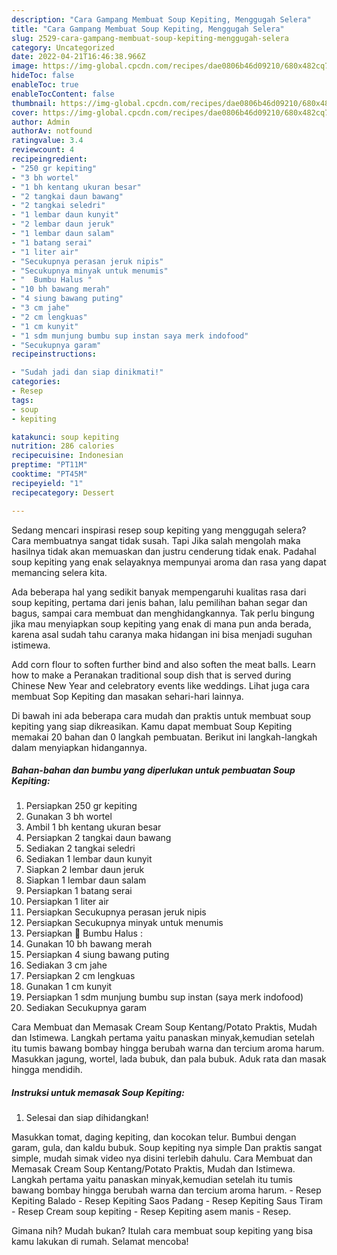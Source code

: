 ```yaml
---
description: "Cara Gampang Membuat Soup Kepiting, Menggugah Selera"
title: "Cara Gampang Membuat Soup Kepiting, Menggugah Selera"
slug: 2529-cara-gampang-membuat-soup-kepiting-menggugah-selera
category: Uncategorized
date: 2022-04-21T16:46:38.966Z
image: https://img-global.cpcdn.com/recipes/dae0806b46d09210/680x482cq70/soup-kepiting-foto-resep-utama.jpg
hideToc: false
enableToc: true
enableTocContent: false
thumbnail: https://img-global.cpcdn.com/recipes/dae0806b46d09210/680x482cq70/soup-kepiting-foto-resep-utama.jpg
cover: https://img-global.cpcdn.com/recipes/dae0806b46d09210/680x482cq70/soup-kepiting-foto-resep-utama.jpg
author: Admin
authorAv: notfound
ratingvalue: 3.4
reviewcount: 4
recipeingredient:
- "250 gr kepiting"
- "3 bh wortel"
- "1 bh kentang ukuran besar"
- "2 tangkai daun bawang"
- "2 tangkai seledri"
- "1 lembar daun kunyit"
- "2 lembar daun jeruk"
- "1 lembar daun salam"
- "1 batang serai"
- "1 liter air"
- "Secukupnya perasan jeruk nipis"
- "Secukupnya minyak untuk menumis"
- "  Bumbu Halus "
- "10 bh bawang merah"
- "4 siung bawang puting"
- "3 cm jahe"
- "2 cm lengkuas"
- "1 cm kunyit"
- "1 sdm munjung bumbu sup instan saya merk indofood"
- "Secukupnya garam"
recipeinstructions:

- "Sudah jadi dan siap dinikmati!"
categories:
- Resep
tags:
- soup
- kepiting

katakunci: soup kepiting 
nutrition: 286 calories
recipecuisine: Indonesian
preptime: "PT11M"
cooktime: "PT45M"
recipeyield: "1"
recipecategory: Dessert

---
```



Sedang mencari inspirasi resep soup kepiting yang menggugah selera? Cara membuatnya sangat tidak susah. Tapi Jika salah mengolah maka hasilnya tidak akan memuaskan dan justru cenderung tidak enak. Padahal soup kepiting yang enak selayaknya mempunyai aroma dan rasa yang dapat memancing selera kita.


Ada beberapa hal yang sedikit banyak mempengaruhi kualitas rasa dari soup kepiting, pertama dari jenis bahan, lalu pemilihan bahan segar dan bagus, sampai cara membuat dan menghidangkannya. Tak perlu bingung jika mau menyiapkan soup kepiting yang enak di mana pun anda berada, karena asal sudah tahu caranya maka hidangan ini bisa menjadi suguhan istimewa.

Add corn flour to soften further bind and also soften the meat balls. Learn how to make a Peranakan traditional soup dish that is served during Chinese New Year and celebratory events like weddings. Lihat juga cara membuat Sop Kepiting dan masakan sehari-hari lainnya.


Di bawah ini ada beberapa cara mudah dan praktis untuk membuat soup kepiting yang siap dikreasikan. Kamu dapat membuat Soup Kepiting memakai 20 bahan dan 0 langkah pembuatan. Berikut ini langkah-langkah dalam menyiapkan hidangannya.

<!--inarticleads1-->

##### Bahan-bahan dan bumbu yang diperlukan untuk pembuatan Soup Kepiting:

1. Persiapkan 250 gr kepiting
1. Gunakan 3 bh wortel
1. Ambil 1 bh kentang ukuran besar
1. Persiapkan 2 tangkai daun bawang
1. Sediakan 2 tangkai seledri
1. Sediakan 1 lembar daun kunyit
1. Siapkan 2 lembar daun jeruk
1. Siapkan 1 lembar daun salam
1. Persiapkan 1 batang serai
1. Persiapkan 1 liter air
1. Persiapkan Secukupnya perasan jeruk nipis
1. Persiapkan Secukupnya minyak untuk menumis
1. Persiapkan  🍎 Bumbu Halus :
1. Gunakan 10 bh bawang merah
1. Persiapkan 4 siung bawang puting
1. Sediakan 3 cm jahe
1. Persiapkan 2 cm lengkuas
1. Gunakan 1 cm kunyit
1. Persiapkan 1 sdm munjung bumbu sup instan (saya merk indofood)
1. Sediakan Secukupnya garam


Cara Membuat dan Memasak Cream Soup Kentang/Potato Praktis, Mudah dan Istimewa. Langkah pertama yaitu panaskan minyak,kemudian setelah itu tumis bawang bombay hingga berubah warna dan tercium aroma harum. Masukkan jagung, wortel, lada bubuk, dan pala bubuk. Aduk rata dan masak hingga mendidih. 

<!--inarticleads2-->

##### Instruksi untuk memasak Soup Kepiting:


1. Selesai dan siap dihidangkan!

Masukkan tomat, daging kepiting, dan kocokan telur. Bumbui dengan garam, gula, dan kaldu bubuk. Soup kepiting nya simple Dan praktis sangat simple, mudah simak video nya disini terlebih dahulu. Cara Membuat dan Memasak Cream Soup Kentang/Potato Praktis, Mudah dan Istimewa. Langkah pertama yaitu panaskan minyak,kemudian setelah itu tumis bawang bombay hingga berubah warna dan tercium aroma harum. - Resep Kepiting Balado - Resep Kepiting Saos Padang - Resep Kepiting Saus Tiram - Resep Cream soup kepiting - Resep Kepiting asem manis - Resep. 

Gimana nih? Mudah bukan? Itulah cara membuat soup kepiting yang bisa kamu lakukan di rumah. Selamat mencoba!
